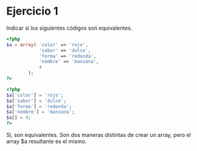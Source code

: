 # Ejercicio 1

Indicar si los siguientes códigos son equivalentes.

```php
<?php
$a = array( 'color' => 'rojo',
            'sabor' => 'dulce',
            'forma' => 'redonda',
            'nombre' => 'manzana',
            4
        );
?>

<?php
$a['color'] = 'rojo';
$a['sabor'] = 'dulce';
$a['forma'] = 'redonda';
$a['nombre'] = 'manzana';
$a[] = 4;
?>

```

Si, son equivalentes. Son dos maneras distintas de crear un array, pero el array $a resultante es el mismo.
